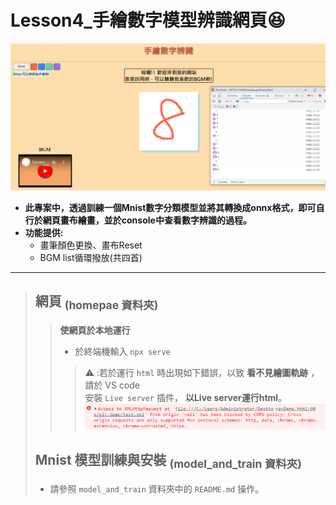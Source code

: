 # Lesson4_手繪數字模型辨識網頁:satisfied:
![image](https://github.com/PTwu06/lesson4/blob/master/homepage%E6%88%AA%E5%9C%96small.png)
* __此專案中，透過訓練一個Mnist數字分類模型並將其轉換成onnx格式，即可自行於網頁畫布繪畫，並於console中查看數字辨識的過程。__
* __功能提供:__
  * 畫筆顏色更換、畫布Reset
  * BGM list循環撥放(共四首)
---
>## 網頁  <sub>(homepae 資料夾)</sub>
>>__使網頁於本地運行__
>>* 於終端機輸入 `npx serve`
>>>:warning: :若於運行 `html` 時出現如下錯誤，以致 __看不見繪圖軌跡__ ，請於 VS code   
安裝 `Live server` 插件， __以Live server運行html__。
![image](https://github.com/PTwu06/lesson4/blob/master/html_warning.png)
>## Mnist 模型訓練與安裝  <sub>(model_and_train 資料夾)</sub>
>* 請參照 `model_and_train` 資料夾中的 `README.md` 操作。
